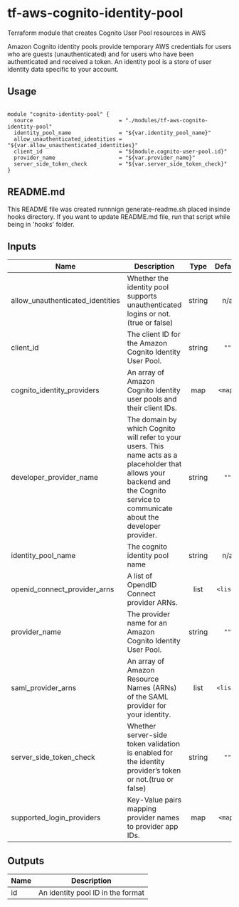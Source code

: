 
# tf-aws-cognito-identity-pool

Terraform module that creates Cognito User Pool resources in AWS

  Amazon Cognito identity pools provide temporary AWS credentials for users who are guests (unauthenticated) and for users who have been authenticated and received a token. An identity pool is a store of user identity data specific to your account.
## Usage

```hcl

module "cognito-identity-pool" {
  source                           = "./modules/tf-aws-cognito-identity-pool"
  identity_pool_name               = "${var.identity_pool_name}"
  allow_unauthenticated_identities = "${var.allow_unauthenticated_identities}"
  client_id                        = "${module.cognito-user-pool.id}"
  provider_name                    = "${var.provider_name}"
  server_side_token_check          = "${var.server_side_token_check}"
}

```


## README.md
This README file was created runnnign generate-readme.sh placed insinde hooks directory.
If you want to update README.md file, run that script while being in 'hooks' folder.
## Inputs

| Name | Description | Type | Default | Required |
|------|-------------|:----:|:-----:|:-----:|
| allow\_unauthenticated\_identities | Whether the identity pool supports unauthenticated logins or not.(true or false) | string | n/a | yes |
| client\_id | The client ID for the Amazon Cognito Identity User Pool. | string | `""` | no |
| cognito\_identity\_providers | An array of Amazon Cognito Identity user pools and their client IDs. | map | `<map>` | no |
| developer\_provider\_name | The domain by which Cognito will refer to your users. This name acts as a placeholder that allows your backend and the Cognito service to communicate about the developer provider. | string | `""` | no |
| identity\_pool\_name | The cognito identity pool name | string | n/a | yes |
| openid\_connect\_provider\_arns | A list of OpendID Connect provider ARNs. | list | `<list>` | no |
| provider\_name | The provider name for an Amazon Cognito Identity User Pool. | string | `""` | no |
| saml\_provider\_arns | An array of Amazon Resource Names (ARNs) of the SAML provider for your identity. | list | `<list>` | no |
| server\_side\_token\_check | Whether server-side token validation is enabled for the identity provider’s token or not.(true or false) | string | `""` | no |
| supported\_login\_providers | Key-Value pairs mapping provider names to provider app IDs. | map | `<map>` | no |

## Outputs

| Name | Description |
|------|-------------|
| id | An identity pool ID in the format |

